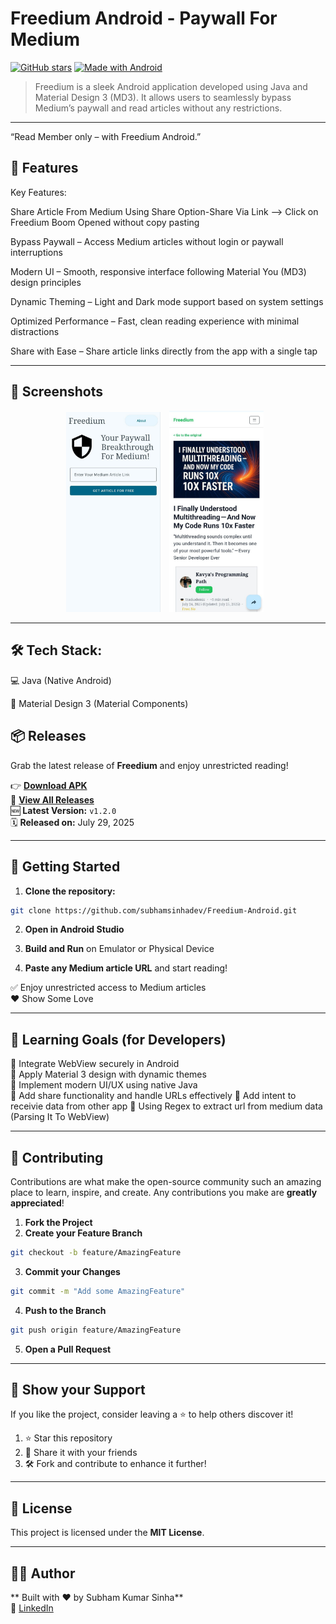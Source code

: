 # Freedium Android - Paywall For Medium

[![GitHub stars](https://img.shields.io/github/stars/subhamsinhadev/Freedium-Android.svg?style=social)](https://github.com/subhamsinhadev/Freedium-Android/stargazers)
[![Made with Android](https://img.shields.io/badge/Made%20with-Android-green?logo=android)](#)


> Freedium is a sleek Android application developed using Java and Material Design 3 (MD3). It allows users to seamlessly bypass Medium’s paywall and read articles without any restrictions.



---
“Read Member only – with Freedium Android.”

## 📱 Features
Key Features:


Share Article From Medium Using Share Option-Share Via Link --> Click on Freedium Boom Opened without copy pasting

Bypass Paywall – Access Medium articles without login or paywall interruptions

Modern UI – Smooth, responsive interface following Material You (MD3) design principles

Dynamic Theming – Light and Dark mode support based on system settings

Optimized Performance – Fast, clean reading experience with minimal distractions

Share with Ease – Share article links directly from the app with a single tap


---

## 📸 Screenshots

<p align="center">
  <img src="https://github.com/subhamsinhadev/Freedium-Android/blob/main/screenshots/home.png" alt="Home Screen" width="30%" style="margin-right:10px;"/>
    <img src="https://github.com/subhamsinhadev/Freedium-Android/blob/main/screenshots/about.png" alt="Reading Screen" width="30%" style="margin-right:10px;"/>
      </p>

---



## 🛠️ Tech Stack:
💻 Java (Native Android)

🎨 Material Design 3 (Material Components)

## 📦 Releases

Grab the latest release of **Freedium** and enjoy unrestricted reading!

👉 **[Download APK](https://github.com/subhamsinhadev/Freedium-Android/releases/latest)**  
📄 **[View All Releases](https://github.com/subhamsinhadev/Freedium-Android/releases)**  
🆕 **Latest Version:** `v1.2.0`  
🗓️ **Released on:** July 29, 2025

---
## 🚀 Getting Started

1. **Clone the repository:**
```bash
git clone https://github.com/subhamsinhadev/Freedium-Android.git
```

2. **Open in Android Studio**

3. **Build and Run** on Emulator or Physical Device

4. **Paste any Medium article URL** and start reading!

✅ Enjoy unrestricted access to Medium articles  
❤️ Show Some Love

---

## 🧠 Learning Goals (for Developers)

📌 Integrate WebView securely in Android  
📌 Apply Material 3 design with dynamic themes  
📌 Implement modern UI/UX using native Java  
📌 Add share functionality and handle URLs effectively
📌 Add intent to receivie data from other app
📌 Using Regex to extract url from medium data (Parsing It To WebView)

---

## 🤝 Contributing

Contributions are what make the open-source community such an amazing place to learn, inspire, and create. Any contributions you make are **greatly appreciated**!

1. **Fork the Project**
2. **Create your Feature Branch**
```bash
git checkout -b feature/AmazingFeature
```
3. **Commit your Changes**
```bash
git commit -m "Add some AmazingFeature"
```
4. **Push to the Branch**
```bash
git push origin feature/AmazingFeature
```
5. **Open a Pull Request**

---

## 🌟 Show your Support

If you like the project, consider leaving a ⭐️ to help others discover it!

1. ⭐ Star this repository
2. 🔁 Share it with your friends
3. 🛠️ Fork and contribute to enhance it further!

---

## 📄 License

This project is licensed under the **MIT License**.

---

## 👨‍💻 Author

** Built with ❤️ by Subham Kumar Sinha**  
📧 [LinkedIn](https://www.linkedin.com/in/subhamsinhadev)



